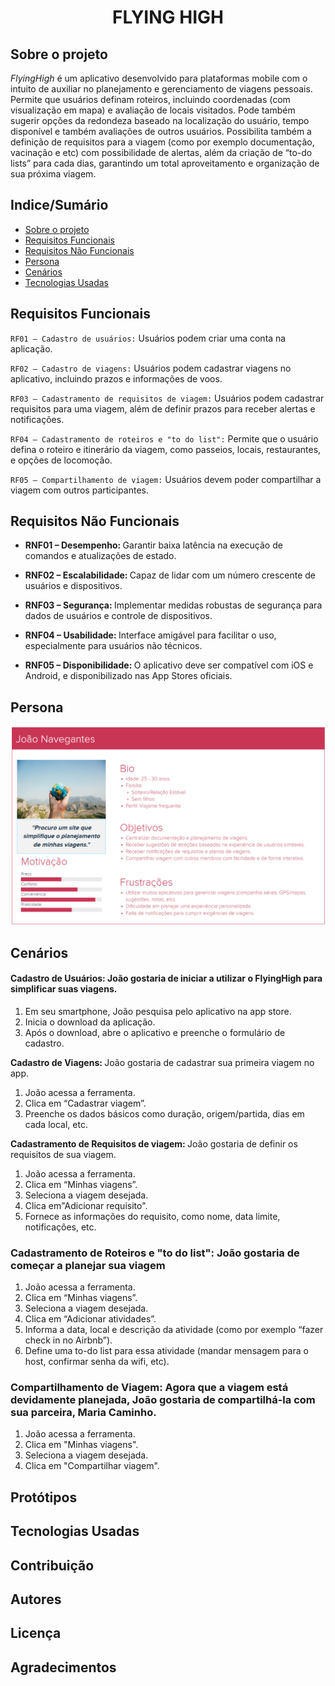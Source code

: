 <h1 align="center">FLYING HIGH</h1>

<p align="justify">

## Sobre o projeto

 <i>FlyingHigh</i> é um aplicativo desenvolvido para plataformas mobile com o intuito de auxiliar no planejamento e gerenciamento de viagens pessoais. 
Permite que usuários definam roteiros, incluindo coordenadas (com visualização em mapa) e avaliação de locais visitados. Pode também sugerir opções da
redondeza baseado na localização do usuário, tempo disponível e também avaliações de outros usuários. Possibilita também a definição de requisitos para
a viagem (como por exemplo documentação, vacinação e etc) com possibilidade de alertas, além da criação de “to-do lists” para cada dias, garantindo um 
total aproveitamento e organização de sua próxima viagem. 

## Indice/Sumário
* [Sobre o projeto](#Sobre-o-projeto)
* [Requisitos Funcionais](#Requisitos-Funcionais)
* [Requisitos Não Funcionais](#Requisitos-Não-Funcionais)
* [Persona](#Persona)
* [Cenários](#Cenários)
* [Tecnologias Usadas](#Tecnologias-Usadas)

## Requisitos Funcionais

`RF01 – Cadastro de usuários:` Usuários podem criar uma conta na aplicação.

`RF02 – Cadastro de viagens:` Usuários podem cadastrar viagens no aplicativo, incluindo prazos e informações de voos.

`RF03 – Cadastramento de requisitos de viagem:` Usuários podem cadastrar requisitos para uma viagem, além de definir prazos para receber alertas e notificações.

`RF04 – Cadastramento de roteiros e "to do list":` Permite que o usuário defina o roteiro e itinerário da viagem, como passeios, locais, restaurantes, e opções de locomoção.

`RF05 – Compartilhamento de viagem:` Usuários devem poder compartilhar a viagem com outros participantes.


## Requisitos Não Funcionais


* <b>RNF01 – Desempenho: </b>Garantir baixa latência na execução de comandos e atualizações de estado.

* <b>RNF02 – Escalabilidade: </b>Capaz de lidar com um número crescente de usuários e dispositivos.

* <b>RNF03 – Segurança: </b>Implementar medidas robustas de segurança para dados de usuários e controle de dispositivos.

* <b>RNF04 – Usabilidade: </b>Interface amigável para facilitar o uso, especialmente para usuários não técnicos.

* <b>RNF05 – Disponibilidade: </b>O aplicativo deve ser compatível com iOS e Android, e disponibilizado nas App Stores oficiais.

## Persona
![Aqui nesta imagem se encontra a persona do projeto.](persona.png)
## Cenários


#### <b> Cadastro de Usuários: </b>João gostaria de iniciar a utilizar o FlyingHigh para simplificar suas viagens.
1. Em seu smartphone, João pesquisa pelo aplicativo na app store. 
2. Inicia o download da aplicação.
3. Após o download, abre o aplicativo e preenche o formulário de cadastro.

<b>Cadastro de Viagens: </b> João gostaria de cadastrar sua primeira viagem no app.<br/>
1. João acessa a ferramenta.<br/>
2. Clica em “Cadastrar viagem”.<br/>
3. Preenche os dados básicos como duração, origem/partida, dias em cada local, etc.<br/>

<b>Cadastramento de Requisitos de viagem: </b> João gostaria de definir os requisitos de sua viagem.
1. João acessa a ferramenta.
2. Clica em “Minhas viagens”.
3. Seleciona a viagem desejada.
4. Clica em"Adicionar requisito".
5.	Fornece as informações do requisito, como nome, data limite, notificações, etc.

### Cadastramento de Roteiros e "to do list": João gostaria de começar a planejar sua viagem
1. João acessa a ferramenta.
2. Clica em “Minhas viagens”.
3. Seleciona a viagem desejada. 
4. Clica em “Adicionar atividades”.
5. Informa a data, local e descrição da atividade (como por exemplo “fazer check in no Airbnb”). 
6. Define uma to-do list para essa atividade (mandar mensagem para o host, confirmar senha da wifi, etc).

### Compartilhamento de Viagem: Agora que a viagem está devidamente planejada, João gostaria de compartilhá-la com sua parceira, Maria Caminho. 
1. João acessa a ferramenta.
2. Clica em "Minhas viagens".
3. Seleciona a viagem desejada.
4. Clica em "Compartilhar viagem".



## Protótipos

## Tecnologias Usadas

## Contribuição

## Autores

## Licença

## Agradecimentos


</p>